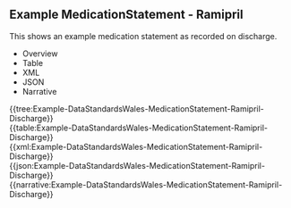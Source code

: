 <div class="warning"><span class="ClinicalWarn"></span></div>

## Example MedicationStatement - Ramipril
This shows an example medication statement as recorded on discharge.

<div class="tab-wrap">
  <ul class="tab-head">
    <li class="tablink" onclick="openCity(this,'tabtree')" data-target="tabtree">
      Overview
    </li>
    <li class="tablink" onclick="openCity(this,'tabtable')" data-target="tabtable">
      Table
    </li>
    <li class="tablink tab-active" onclick="openCity(this,'tabxml')" data-target="tabxml">
      XML
    </li>    
    <li class="tablink" onclick="openCity(this,'tabjson')" data-target="tabjson">
      JSON
    </li>    
    <li class="tablink" onclick="openCity(this,'tabnarrative')" data-target="tabnarrative">
      Narrative
    </li>
  </ul>
  <div class="tab-main">
    <div id="tabtree" class="tabcontent">
      {{tree:Example-DataStandardsWales-MedicationStatement-Ramipril-Discharge}}
    </div>
    <div id="tabtable" class="tabcontent">
      {{table:Example-DataStandardsWales-MedicationStatement-Ramipril-Discharge}}
    </div>       
    <div id="tabxml" class="tabcontent active">      
      {{xml:Example-DataStandardsWales-MedicationStatement-Ramipril-Discharge}}
    </div>
    <div id="tabjson" class="tabcontent">
      {{json:Example-DataStandardsWales-MedicationStatement-Ramipril-Discharge}}
    </div>       
    <div id="tabnarrative" class="tabcontent">
      {{narrative:Example-DataStandardsWales-MedicationStatement-Ramipril-Discharge}}
    </div>  
  </div>
</div>